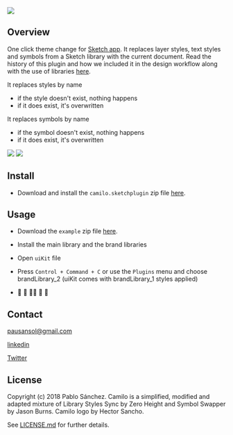 <img src='https://raw.githubusercontent.com/pausansol/camilo/master/images/cover.png'>

## Overview
One click theme change for [Sketch app](https://www.sketchapp.com/). It replaces layer styles, text styles and symbols from a Sketch library with the current document. Read the history of this plugin and how we included it in the design workflow along with the use of libraries [here](https://github.com/Pausansol/Camilo/releases/download/1.0/Camilo.sketchplugin.zip). 

It replaces styles by name

* if the style doesn't exist, nothing happens
* if it does exist, it's overwritten

It replaces symbols by name

* if the symbol doesn't exist, nothing happens
* if it does exist, it's overwritten

<img src='https://raw.githubusercontent.com/pausansol/camilo/master/images/brand_change.gif'>

<img src='https://raw.githubusercontent.com/pausansol/camilo/master/images/twitter_dark.gif'>

## Install

* Download and install the `camilo.sketchplugin` zip file [here](https://github.com/Pausansol/Camilo/releases/download/1.0/Camilo.sketchplugin.zip). 

## Usage

* Download the `example` zip file [here](https://github.com/Pausansol/Camilo/releases/download/1.0/Example.zip).

* Install the main library and the brand libraries

* Open `uiKit` file

* Press `Control + Command + C` or use the `Plugins` menu and choose brandLibrary_2 (uiKit comes with brandLibrary_1 styles applied) 

* 🎉 🎈 🙌🏼 🎈 🎉


## Contact

pausansol@gmail.com

[linkedin](https://www.linkedin.com/in/pablosanchezsoler/)

[Twitter](https://twitter.com/pausansol)

## License
Copyright (c) 2018 Pablo Sánchez. Camilo is a simplified, modified and adapted mixture of Library Styles Sync by Zero Height and Symbol Swapper by Jason Burns. Camilo logo by Hector Sancho.

See [LICENSE.md](https://github.com/pausansol/camilo/blob/master/LICENSE.md) for further details.

